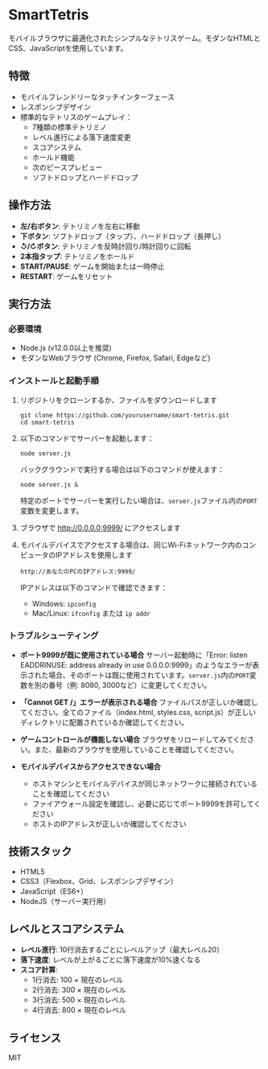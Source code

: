 # SmartTetris

モバイルブラウザに最適化されたシンプルなテトリスゲーム。モダンなHTMLとCSS、JavaScriptを使用しています。

## 特徴

- モバイルフレンドリーなタッチインターフェース
- レスポンシブデザイン
- 標準的なテトリスのゲームプレイ：
  - 7種類の標準テトリミノ
  - レベル進行による落下速度変更
  - スコアシステム
  - ホールド機能
  - 次のピースプレビュー
  - ソフトドロップとハードドロップ

## 操作方法

- **左/右ボタン**: テトリミノを左右に移動
- **下ボタン**: ソフトドロップ（タップ）、ハードドロップ（長押し）
- **↺/↻ボタン**: テトリミノを反時計回り/時計回りに回転
- **2本指タップ**: テトリミノをホールド
- **START/PAUSE**: ゲームを開始または一時停止
- **RESTART**: ゲームをリセット

## 実行方法

### 必要環境
- Node.js (v12.0.0以上を推奨)
- モダンなWebブラウザ (Chrome, Firefox, Safari, Edgeなど)

### インストールと起動手順
1. リポジトリをクローンするか、ファイルをダウンロードします
   ```
   git clone https://github.com/yourusername/smart-tetris.git
   cd smart-tetris
   ```

2. 以下のコマンドでサーバーを起動します：
   ```
   node server.js
   ```
   
   バックグラウンドで実行する場合は以下のコマンドが使えます：
   ```
   node server.js &
   ```
   
   特定のポートでサーバーを実行したい場合は、`server.js`ファイル内の`PORT`変数を変更します。

3. ブラウザで http://0.0.0.0:9999/ にアクセスします

4. モバイルデバイスでアクセスする場合は、同じWi-Fiネットワーク内のコンピュータのIPアドレスを使用します
   ```
   http://あなたのPCのIPアドレス:9999/
   ```
   
   IPアドレスは以下のコマンドで確認できます：
   - Windows: `ipconfig`
   - Mac/Linux: `ifconfig` または `ip addr`

### トラブルシューティング

- **ポート9999が既に使用されている場合**
  サーバー起動時に「Error: listen EADDRINUSE: address already in use 0.0.0.0:9999」のようなエラーが表示された場合、そのポートは既に使用されています。`server.js`内の`PORT`変数を別の番号（例: 8080, 3000など）に変更してください。

- **「Cannot GET /」エラーが表示される場合**
  ファイルパスが正しいか確認してください。全てのファイル（index.html, styles.css, script.js）が正しいディレクトリに配置されているか確認してください。

- **ゲームコントロールが機能しない場合**
  ブラウザをリロードしてみてください。また、最新のブラウザを使用していることを確認してください。

- **モバイルデバイスからアクセスできない場合**
  - ホストマシンとモバイルデバイスが同じネットワークに接続されていることを確認してください
  - ファイアウォール設定を確認し、必要に応じてポート9999を許可してください
  - ホストのIPアドレスが正しいか確認してください

## 技術スタック

- HTML5
- CSS3（Flexbox、Grid、レスポンシブデザイン）
- JavaScript（ES6+）
- NodeJS（サーバー実行用）

## レベルとスコアシステム

- **レベル進行**: 10行消去するごとにレベルアップ（最大レベル20）
- **落下速度**: レベルが上がるごとに落下速度が10%速くなる
- **スコア計算**:
  - 1行消去: 100 × 現在のレベル
  - 2行消去: 300 × 現在のレベル
  - 3行消去: 500 × 現在のレベル
  - 4行消去: 800 × 現在のレベル

## ライセンス

MIT
